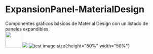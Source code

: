 # ExpansionPanel-MaterialDesign
Componentes gráficos básicos de Material Design con un listado de paneles expandibles.
<br>
<img src="../master/my_imgs/captura.png" widht="100" height="50">
<img src="../master/my_imgs/captura1.png" widht="100">
![test image size](../master/my_imgs/captura.png){:height="50%" width="50%"}
